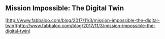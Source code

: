 ## Mission Impossible: The Digital Twin
  
  [http://www.fabbaloo.com/blog/2017/11/3/mission-impossible-the-digital-twin](http://www.fabbaloo.com/blog/2017/11/3/mission-impossible-the-digital-twin)